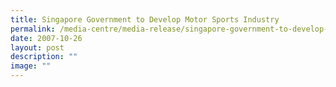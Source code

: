 ```yaml
---
title: Singapore Government to Develop Motor Sports Industry
permalink: /media-centre/media-release/singapore-government-to-develop-motor-sports-industry/
date: 2007-10-26
layout: post
description: ""
image: ""
---
```

